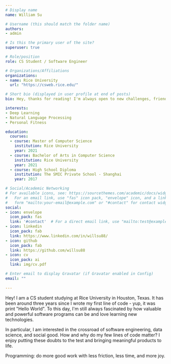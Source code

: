 ```yaml
---
# Display name
name: William Su

# Username (this should match the folder name)
authors:
- admin

# Is this the primary user of the site?
superuser: true

# Role/position
role: CS Student / Software Engineer

# Organizations/Affiliations
organizations:
- name: Rice University
  url: "https://csweb.rice.edu/"

# Short bio (displayed in user profile at end of posts)
bio: Hey, thanks for reading! I'm always open to new challenges, friends, and opportunities. Hit me up! 

interests:
- Deep Learning
- Natural Language Processing
- Personal Fitness

education:
  courses:
  - course: Master of Computer Science
    institution: Rice University
    year: 2021
  - course: Bachelor of Arts in Computer Science
    institution: Rice University
    year: 2021
  - course: High School Diploma
    institution: The SMIC Private School - Shanghai
    year: 2017

# Social/Academic Networking
# For available icons, see: https://sourcethemes.com/academic/docs/widgets/#icons
#   For an email link, use "fas" icon pack, "envelope" icon, and a link in the
#   form "mailto:your-email@example.com" or "#contact" for contact widget.
social:
- icon: envelope
  icon_pack: fas
  link: '#contact'  # For a direct email link, use "mailto:test@example.org".
- icon: linkedin
  icon_pack: fab
  link: https://www.linkedin.com/in/willsu88/
- icon: github
  icon_pack: fab
  link: https://github.com/willsu88
- icon: cv
  icon_pack: ai
  link: img/cv.pdf

# Enter email to display Gravatar (if Gravatar enabled in Config)
email: ""
  
---
```


Hey! I am a CS student studying at Rice University in Houston, Texas. It has been around three years since I wrote my first line of code - yup, it was print "Hello World". To this day, I'm still always fascinated by how valuable and powerful software programs can be and love learning new technologies.

In particular, I am interested in the crossroad of software engineering, data science, and social good. How and why do my few lines of code matter? I enjoy putting these doubts to the test and bringing meaningful products to life. 

Programming: do more good work with less friction, less time, and more joy.


